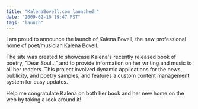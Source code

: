 ```yaml
---
title: "KalenaBovell.com launched!"
date: "2009-02-10 19:47 PST"
tags: "launch"
---
```

I am proud to announce the launch of Kalena Bovell, the new professional home of poet/musician Kalena Bovell.

The site was created to showcase Kalena's recently released book of poetry, "Dear Soul..." and to provide information on her writing and music to all her readers.  This project involved dynamic applications for the news, publicity, and poetry samples, and features a custom content management system for easy updates.

Help me congratulate Kalena on both her book and her new home on the web by taking a look around it!
